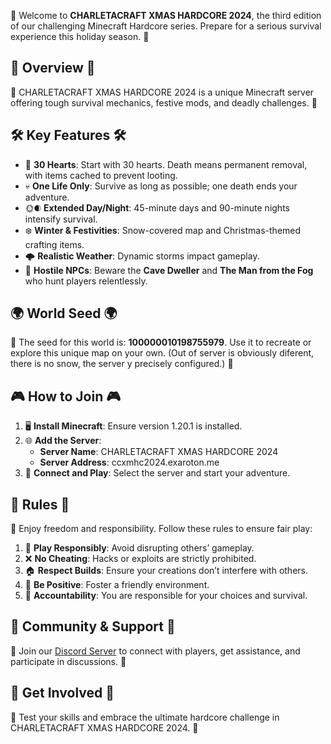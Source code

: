🎄 Welcome to **CHARLETACRAFT XMAS HARDCORE 2024**, the third edition of our challenging Minecraft Hardcore series. Prepare for a serious survival experience this holiday season. 🎄

## 🎅 Overview 🎅

🎁 CHARLETACRAFT XMAS HARDCORE 2024 is a unique Minecraft server offering tough survival mechanics, festive mods, and deadly challenges. 🎁

## 🛠️ Key Features 🛠️

- 🧡 **30 Hearts**: Start with 30 hearts. Death means permanent removal, with items cached to prevent looting.
- 💀 **One Life Only**: Survive as long as possible; one death ends your adventure.
- 🌞🌒 **Extended Day/Night**: 45-minute days and 90-minute nights intensify survival.
- ❄️ **Winter & Festivities**: Snow-covered map and Christmas-themed crafting items.
- 🌩️ **Realistic Weather**: Dynamic storms impact gameplay.
- 👾 **Hostile NPCs**: Beware the **Cave Dweller** and **The Man from the Fog** who hunt players relentlessly.

## 🌍 World Seed 🌍

🔢 The seed for this world is: **100000010198755979**. Use it to recreate or explore this unique map on your own. (Out of server is obviously diferent, there is no snow, the server y precisely configured.) 🔢

## 🎮 How to Join 🎮

1. 🖥️ **Install Minecraft**: Ensure version 1.20.1 is installed.
2. 🌐 **Add the Server**:
   - **Server Name**: CHARLETACRAFT XMAS HARDCORE 2024
   - **Server Address**: ccxmhc2024.exaroton.me
3. 🚪 **Connect and Play**: Select the server and start your adventure.

## 📜 Rules 📜

🎄 Enjoy freedom and responsibility. Follow these rules to ensure fair play:

1. 🎯 **Play Responsibly**: Avoid disrupting others’ gameplay.
2. ❌ **No Cheating**: Hacks or exploits are strictly prohibited.
3. 🏠 **Respect Builds**: Ensure your creations don’t interfere with others.
4. 💬 **Be Positive**: Foster a friendly environment.
5. 📜 **Accountability**: You are responsible for your choices and survival.

## 🤝 Community & Support 🤝

🎅 Join our [Discord Server](#) to connect with players, get assistance, and participate in discussions. 🎅

## 🎁 Get Involved 🎁

🎄 Test your skills and embrace the ultimate hardcore challenge in CHARLETACRAFT XMAS HARDCORE 2024. 🎄

